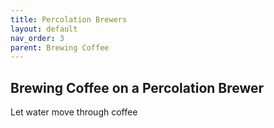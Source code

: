 ```yaml
---
title: Percolation Brewers
layout: default
nav_order: 3
parent: Brewing Coffee
---
```


## Brewing Coffee on a Percolation Brewer
Let water move through coffee

